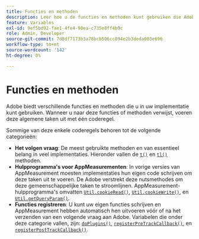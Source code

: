```yaml
---
title: Functies en methoden
description: Leer hoe u de functies en methoden kunt gebruiken die Adobe in uw implementatie aanbiedt.
feature: Variables
exl-id: 9ef5bd92-fae1-4fe4-90ea-c735e8ff4b9c
role: Admin, Developer
source-git-commit: 7d8df7173b3a78bcb506cc894e2b3deda003e696
workflow-type: tm+mt
source-wordcount: '142'
ht-degree: 0%

---
```


# Functies en methoden

Adobe biedt verschillende functies en methoden die u in uw implementatie kunt gebruiken. Wanneer u naar deze functies of methoden verwijst, voeren deze algemene taken uit met één coderegel.

Sommige van deze enkele coderegels behoren tot de volgende categorieën:

* **Het volgen vraag**: De meest gebruikte methoden en van essentieel belang in veel implementaties. Hieronder vallen de [`t()`](t-method.md) en [`tl()`](tl-method.md) methoden.
* **Hulpprogramma&#39;s voor AppMeasurementen**: In vorige versies van AppMeasurement moesten implementaties hun eigen code schrijven om deze taken uit te voeren. De Adobe verstrekt deze nutsmethodes om deze gemeenschappelijke taken te stroomlijnen. AppMeasurement-hulpprogramma&#39;s omvatten [`Util.cookieRead()`](util-cookieread.md), [`Util.cookieWrite()`](util-cookiewrite.md), en [`Util.getQueryParam()`](util-getqueryparam.md).
* **Functies registreren**: U kunt uw eigen functies schrijven en AppMeasurement hebben automatisch hen uitvoeren vóór of na het verzenden van een volgende vraag aan Adobe. Variabelen die onder deze categorie vallen, zijn: [`doPlugins()`](doplugins.md), [`registerPreTrackCallback()`](registerpretrackcallback.md), en [`registerPostTrackCallback()`](registerposttrackcallback.md).
